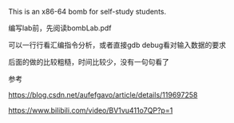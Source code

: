 This is an x86-64 bomb for self-study students. 



编写lab前，先阅读bombLab.pdf

可以一行行看汇编指令分析，或者直接gdb debug看对输入数据的要求



后面的做的比较粗糙，时间比较少，没有一句句看了



参考

https://blog.csdn.net/aufefgavo/article/details/119697258

https://www.bilibili.com/video/BV1vu411o7QP?p=1